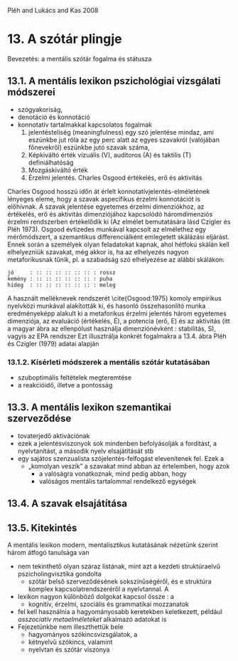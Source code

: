 Pléh and Lukács and Kas
2008
# 13. A szótár plingje

Bevezetés: a mentális szótár fogalma és státusza

## 13.1. A mentális lexikon pszichológiai vizsgálati módszerei

* szógyakoriság,
* denotáció és konnotáció
* konnotatív tartalmakkal kapcsolatos fogalmak
  1. jelentésteliség (meaningfulness)
    egy szó jelentése mindaz, ami eszünkbe jut róla
    az egy perc alatt az egyes szavakról (valójában főnevekről) eszünkbe jutó
    szavak száma,
  2. Képkiváltó érték
    vizuális (V), auditoros (A) és taktilis (T)
    definiálhatóság
  3. Mozgáskiváltó érték
  4. Érzelmi jelentés. Charles Osgood
    értékelés, erő és aktivitás

Charles Osgood hosszú időn át érlelt konnotatívjelentés-elméletének lényeges
eleme, hogy a szavak aspecifikus érzelmi konnotációt is előhívnak. A szavak
jelentése egyetemes érzelmi dimenziókhoz, az értékelés, erő és aktivitás
dimenziójához kapcsolódó háromdimenziós érzelmi rendszerben értékelődik ki
(Az elmélet bemutatására lásd Czigler és Pléh 1973). Osgood évtizedes munkával
kapcsolt az elmélethez egy mérőmódszert, a szemantikus differenciálként
emlegetett skálázási eljárást. Ennek során a személyek olyan feladatokat
kapnak, ahol hétfokú skálán kell elhelyezniük szavakat, még akkor is, ha az
elhelyezés nagyon metaforikusnak tűnik, pl. a szabadság szó elhelyezése az
alábbi skálákon:

```
jó     : :: :: :: :: :: :: : rossz
kemény : :: :: :: :: :: :: : puha
hideg  : :: :: :: :: :: :: : meleg
```

A használt melléknevek rendszerét \cite{Osgood:1975} komoly empirikus nyelvközi
munkával alakították ki, és hasonló összehasonlító munka eredményeképp alakult
ki a metaforikus érzelmi jelentés három egyetemes dimenziója, az evaluáció
(értékelés, É), a potencia (erő, E) és az aktivitás (itt a magyar ábra az
ellenpólust használja dimenziónévként : stabilitás, S), vagyis az EPA rendszer
Ezt illusztrálja konkrét fogalmakra a 13.4. ábra Pléh és Czigler (1979) adatai
alapján

### 13.1.2. Kísérleti módszerek a mentális szótár kutatásában

* szuboptimális feltételek megteremtése
* a reakcióidő, illetve a pontosság

## 13.3. A mentális lexikon szemantikai szerveződése

* tovaterjedő aktivációnak
* ezek a jelentésviszonyok sok mindenben befolyásolják a fordítást, a
  nyelvtanítást, a második nyelv elsajátítását stb
* egy sajátos szenzualista szójelentés-felfogást elevenítenek fel. Ezek a
  * „komolyan veszik” a szavakat mind abban az értelemben, hogy azok
    * a valóságra vonatkoznak, mind pedig abban, hogy
    * valóságos mentális tartalommal rendelkező egységek

## 13.4. A szavak elsajátítása

## 13.5. Kitekintés

A mentális lexikon modern, mentalisztikus kutatásának nézetünk szerint három
átfogó tanulsága van
  * nem tekinthető olyan száraz listának,
    mint azt a kezdeti struktúraelvű pszicholingvisztika gondolta
    * szótár belső szerveződésének sokszínűségéről, és e struktúra komplex
      kapcsolatrendszeréről a nyelvtannal. A
  * lexikon nagyon különböző dolgokat kapcsol össze : a
    * kognitív, érzelmi, szociális és grammatikai mozzanatok
  * fel kell használnia a hagyományosabb keretekben keletkezett, például
    _asszociatív metaelméleteket_ alkalmazó adatokat is
* Fejezetünkbe nem illeszthettük bele
  * hagyományos szókincsvizsgálatok, a
  * kétnyelvű szókincs, valamint
  * nyelvtan és szótár viszonya
